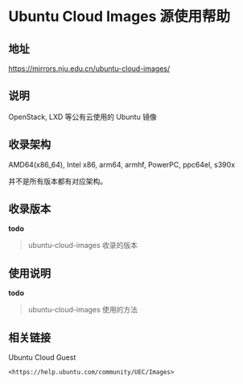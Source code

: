 # Ubuntu Cloud Images 源使用帮助

## 地址

<https://mirrors.nju.edu.cn/ubuntu-cloud-images/>

## 说明

OpenStack, LXD 等公有云使用的 Ubuntu 镜像

## 收录架构

AMD64(x86_64), Intel x86, arm64, armhf, PowerPC, ppc64el, s390x

并不是所有版本都有对应架构。

## 收录版本

**todo**
> ubuntu-cloud-images 收录的版本


## 使用说明

**todo**
> ubuntu-cloud-images 使用的方法


## 相关链接

Ubuntu Cloud Guest

    <https://help.ubuntu.com/community/UEC/Images>
